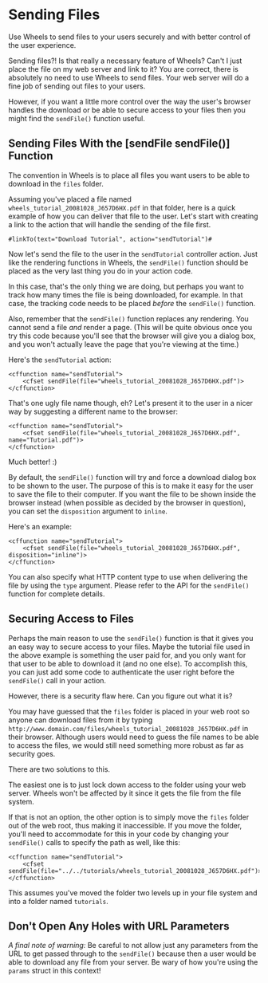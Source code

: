 # Sending Files

<p class="intro">Use Wheels to send files to your users securely and with better control of the user experience.</p>

Sending files?! Is that really a necessary feature of Wheels? Can't I just place the file on my web server and link to it? You are correct, there is absolutely no need to use Wheels to send files. Your web server will do a fine job of sending out files to your users.

However, if you want a little more control over the way the user's browser handles the download or be able to secure access to your files then you might find the `sendFile()` function useful.

## Sending Files With the [sendFile sendFile()] Function

The convention in Wheels is to place all files you want users to be able to download in the `files` folder.

Assuming you've placed a file named `wheels_tutorial_20081028_J657D6HX.pdf` in that folder, here is a quick example of how you can deliver that file to the user. Let's start with creating a link to the action that will handle the sending of the file first.

	#linkTo(text="Download Tutorial", action="sendTutorial")#

Now let's send the file to the user in the `sendTutorial` controller action. Just like the rendering functions in Wheels, the `sendFile()` function should be placed as the very last thing you do in your action code.

In this case, that's the only thing we are doing, but perhaps you want to track how many times the file is being downloaded, for example. In that case, the tracking code needs to be placed _before_ the `sendFile()` function.

Also, remember that the `sendFile()` function replaces any rendering. You cannot send a file _and_ render a page. (This will be quite obvious once you try this code because you'll see that the browser will give you a dialog box, and you won't actually leave the page that you're viewing at the time.)

Here's the `sendTutorial` action:

	<cffunction name="sendTutorial">
		<cfset sendFile(file="wheels_tutorial_20081028_J657D6HX.pdf")>
	</cffunction>

That's one ugly file name though, eh? Let's present it to the user in a nicer way by suggesting a different name to the browser:

	<cffunction name="sendTutorial">
		<cfset sendFile(file="wheels_tutorial_20081028_J657D6HX.pdf", name="Tutorial.pdf")>
	</cffunction>

Much better! :)

By default, the `sendFile()` function will try and force a download dialog box to be shown to the user. The purpose of this is to make it easy for the user to save the file to their computer. If you want the file to be shown inside the browser instead (when possible as decided by the browser in question), you can set the `disposition` argument to `inline`.

Here's an example:

	<cffunction name="sendTutorial">
		<cfset sendFile(file="wheels_tutorial_20081028_J657D6HX.pdf", disposition="inline")>
	</cffunction>

You can also specify what HTTP content type to use when delivering the file by using the `type` argument. Please refer to the API for the `sendFile()` function for complete details.

## Securing Access to Files

Perhaps the main reason to use the `sendFile()` function is that it gives you an easy way to secure access to your files. Maybe the tutorial file used in the above example is something the user paid for, and you only want for that user to be able to download it (and no one else). To accomplish this, you can just add some code to authenticate the user right before the `sendFile()` call in your action.

However, there is a security flaw here. Can you figure out what it is?

You may have guessed that the `files` folder is placed in your web root so anyone can download files from it by typing `http://www.domain.com/files/wheels_tutorial_20081028_J657D6HX.pdf` in their browser. Although users would need to guess the file names to be able to access the files, we would still need something more robust as far as security goes.

There are two solutions to this.

The easiest one is to just lock down access to the folder using your web server. Wheels won't be affected by it since it gets the file from the file system.

If that is not an option, the other option is to simply move the `files` folder out of the web root, thus making it inaccessible. If you move the folder, you'll need to accommodate for this in your code by changing your `sendFile()` calls to specify the path as well, like this:

	<cffunction name="sendTutorial">
		<cfset sendFile(file="../../tutorials/wheels_tutorial_20081028_J657D6HX.pdf")>
	</cffunction>

This assumes you've moved the folder two levels up in your file system and into a folder named `tutorials`.

## Don't Open Any Holes with URL Parameters

*A final note of warning:* Be careful to not allow just any parameters from the URL to get passed through to the `sendFile()` because then a user would be able to download any file from your server. Be wary of how you're using the `params` struct in this context!